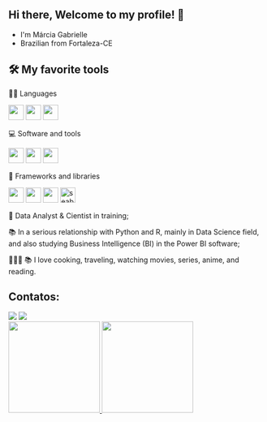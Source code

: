 ## Hi there, Welcome to my profile! 👋

* I'm Márcia Gabrielle
* Brazilian from Fortaleza-CE

## 🛠️  My favorite tools

👨‍💻 Languages

<img src="https://cdn.jsdelivr.net/gh/devicons/devicon@latest/icons/python/python-original.svg" width="30" height="30"/>  <img 
src="http://www.w3.org/2000/svg" width="30" height="30"/> <img 
src="https://cdn.jsdelivr.net/gh/devicons/devicon@latest/icons/r/r-original.svg" width="30" height="30"/> 
          


💻 Software and tools

<img src="https://cdn.jsdelivr.net/gh/devicons/devicon@latest/icons/googlecolab/googlecolab-original.svg"  width="30" height="30" />  <img src="https://cdn.jsdelivr.net/gh/devicons/devicon@latest/icons/vscode/vscode-original-wordmark.svg"  width="30" height="30"/>  <img src="https://cdn.jsdelivr.net/gh/devicons/devicon@latest/icons/github/github-original.svg" width="30" height="30"/>


          
          
🧰 Frameworks and libraries

<img src="https://cdn.jsdelivr.net/gh/devicons/devicon@latest/icons/pandas/pandas-original-wordmark.svg" width="30" height="30"/>  <img src="https://cdn.jsdelivr.net/gh/devicons/devicon@latest/icons/numpy/numpy-original.svg"  width="30" height="30"/>  <img  src="https://cdn.jsdelivr.net/gh/devicons/devicon@latest/icons/matplotlib/matplotlib-original.svg"  width="30" height="30"/>
<img src="https://seaborn.pydata.org/_images/logo-mark-lightbg.svg" alt="seaborn" height="30" width="30"/>




🤿 Data Analyst & Cientist in training;

📚 In a serious relationship with Python and R, mainly in Data Science field, and also studying Business Intelligence (BI) in the Power BI software;

👨🏽‍🍳 📚 I love cooking, traveling, watching movies, series, anime, and reading.


## Contatos:
<div>
<a href = "mailto:contato@gabriellemga@gmail.com"><img loading="lazy" src="https://img.shields.io/badge/Gmail-D14836?style=for-the-badge&logo=gmail&logoColor=white" target="_blank"></a> 
<a href="https://www.linkedin.com/in/márcia-gabrielle-apolinario-8ba33a107" target="_blank"><img loading="lazy" src="https://img.shields.io/badge/-LinkedIn-%230077B5?style=for-the-badge&logo=linkedin&logoColor=white" target="_blank"></a>   
</div>

<div>
<a href="https://github.com/Gabriellemga">
<img loading="lazy" height="180em" src="https://github-readme-stats.vercel.app/api/top-langs/?username=Gabriellemga&layout=compact&langs_count=7&theme=dark"/>
<img loading="lazy" height="180em" src="https://github-readme-stats.vercel.app/api?username=Gabriellemga&show_icons=true&theme=dark&include_all_commits=true&count_private=true"/>
</div>
